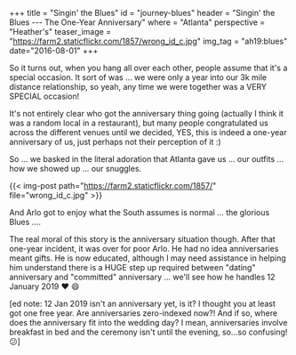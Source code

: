 +++
title = "Singin' the Blues"
id = "journey-blues"
header = "Singin' the Blues --- The One-Year Anniversary"
where = "Atlanta"
perspective = "Heather's"
teaser_image = "https://farm2.staticflickr.com/1857/wrong_id_c.jpg"
img_tag = "ah19:blues"
date="2016-08-01"
+++

So it turns out, when you hang all over each other, people assume that it's a special occasion. It sort of was … we were only a year into our 3k mile distance relationship, so yeah, any time we were together was a VERY SPECIAL occasion!

<!--more-->

It's not entirely clear who got the anniversary thing going (actually I think it was a random local in a restaurant), but many people congratulated us across the different venues until we decided, YES, this is indeed a one-year anniversary of us, just perhaps not their perception of it :)

So … we basked in the literal adoration that Atlanta gave us … our outfits … how we showed up … our snuggles.

{{< img-post path="https://farm2.staticflickr.com/1857/" file="wrong_id_c.jpg" >}}

And Arlo got to enjoy what the South assumes is normal … the glorious Blues ….

<embed url="blues_video.mp4"></embed>

The real moral of this story is the anniversary situation though. After that one-year incident, it was over for poor Arlo. He had no idea anniversaries meant gifts. He is now educated, although I may need assistance in helping him understand there is a HUGE step up required between "dating" anniversary and "committed" anniversary … we'll see how he handles 12 January 2019 :heart: :smile:

[ed note: 12 Jan 2019 isn't an anniversary yet, is it? I thought you at least got one free year. Are anniversaries zero-indexed now?! And if so, where does the anniversary fit into the wedding day? I mean, anniversaries involve breakfast in bed and the ceremony isn't until the evening, so...so confusing! :confused:]
